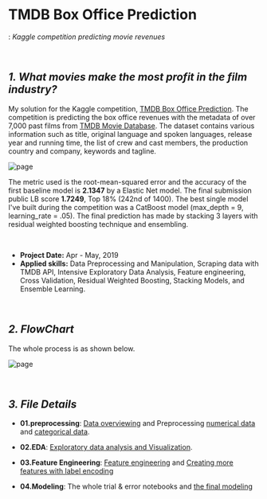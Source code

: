 # TMDB Box Office Prediction
: *Kaggle competition predicting movie revenues*

<br>

## ***1. What movies make the most profit in the film industry?***

My solution for the Kaggle competition, [TMDB Box Office Prediction](https://www.kaggle.com/c/tmdb-box-office-prediction). The competition is predicting the box office revenues with the metadata of over 7,000 past films from [TMDB Movie Database](https://www.themoviedb.org/). The dataset contains various information such as title, original language and spoken languages, release year and running time, the list of crew and cast members, the production country and company, keywords and tagline.

![page](https://github.com/jjone36/tmdb/blob/master/img.PNG)

The metric used is the root-mean-squared error and the accuracy of the first baseline model is **2.1347** by a Elastic Net model. The final submission public LB score **1.7249**, Top 18% (242nd of 1400). The best single model I've built during the competition was a CatBoost model (max_depth = 9, learning_rate = .05). The final prediction has made by stacking 3 layers with residual weighted boosting technique and ensembling.  

<br>

* **Project Date:** Apr - May, 2019
* **Applied skills:** Data Preprocessing and Manipulation, Scraping data with TMDB API, Intensive Exploratory Data Analysis, Feature engineering, Cross Validation, Residual Weighted Boosting, Stacking Models, and Ensemble Learning.  

<br>

## ***2. FlowChart***

The whole process is as shown below.   

![page](https://github.com/jjone36/tmdb/blob/master/flow.PNG)

<br>

## ***3. File Details***
- **01.preprocessing**: [Data overviewing](https://github.com/jjone36/Cosmetic/blob/master/01.preprocessing/00_overview.py) and Preprocessing [numerical data](https://github.com/jjone36/Cosmetic/blob/master/01.preprocessing/01_1_preprocessing_num.py) and [categorical data](https://github.com/jjone36/Cosmetic/blob/master/01.preprocessing/01_1_preprocessing_cat.py).

- **02.EDA**: [Exploratory data analysis and Visualization](https://github.com/jjone36/Cosmetic/blob/master/02.eda/02_eda.ipynb).

- **03.Feature Engineering**: [Feature engineering](https://github.com/jjone36/Cosmetic/blob/master/03.feature_engineering/03_1_feature_engineering.py) and [Creating more features with label encoding](https://github.com/jjone36/Cosmetic/blob/master/03.feature_engineering/03_2_additional_features.py)   

- **04.Modeling**: The whole trial & error notebooks and [the final modeling](https://github.com/jjone36/Cosmetic/blob/master/04.modeling/04_modeling.py)

<br>
